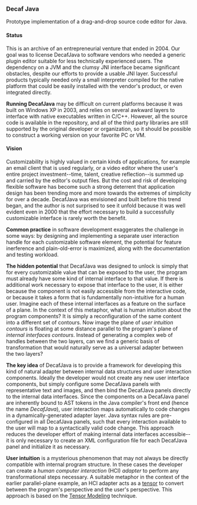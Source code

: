### Decaf Java

Prototype implementation of a drag-and-drop source code editor for Java.


#### Status

This is an archive of an entrepreneurial venture that ended in 2004. Our goal was to license DecafJava to software vendors who needed a generic plugin editor suitable for less technically experienced users. The dependency on a JVM and the clumsy JNI interface became significant obstacles, despite our efforts to provide a usable JNI layer. Successful products typically needed only a small interpreter compiled for the native platform that could be easily installed with the vendor's product, or even integrated directly.

**Running DecafJava** may be difficult on current platforms because it was built on Windows XP in 2003, and relies on several awkward layers to interface with native executables written in C/C++. However, all the source code is available in the repository, and all of the third party libraries are still supported by the original developer or organization, so it should be possible to construct a working version on your favorite PC or VM. 

#### Vision

Customizability is highly valued in certain kinds of applications, for example an email client that is used regularly, or a video editor where the user's entire project investment--time, talent, creative reflection--is summed up and carried by the editor's output files. But the cost and risk of developing flexible software has become such a strong deterrent that application design has been trending more and more towards the extremes of simplicity for over a decade. DecafJava was envisioned and built before this trend began, and the author is not surprised to see it unfold because it was well evident even in 2000 that the effort necessary to build a successfully customizable interface is rarely worth the benefit. 

**Common practice** in software development exaggerates the challenge in some ways: by designing and implementing a separate user interaction handle for each customizable software element, the potential for feature inerference and plain-old-error is maximized, along with the documentation and testing workload. 

**The hidden potential** that DecafJava was designed to unlock is simply that for every customizable value that can be exposed to the user, the program must already have some kind of internal interface to that value. If there is additional work necessary to expose that interface to the user, it is either because the component is not easily accessible from the interactive code, or because it takes a form that is fundamentally non-intuitive for a human user. Imagine each of these internal interfaces as a feature on the surface of a plane. In the context of this metaphor, what is human intuition about the program components? It is simply a reconfiguration of the same content into a different set of contours. Now image the plane of *user intuition contours* is floating at some distance parallel to the program's plane of *internal interfaces contours*. Instead of generating a complex web of handles between the two layers, can we find a generic basis of transformation that would naturally serve as a universal adapter between the two layers? 

**The key idea** of DecafJava is to provide a framework for developing this kind of natural adapter between internal data structures and user interaction components. Ideally the developer would not create any new user interface components, but simply configure some DecafJava panels with representative text and images, and then bind the DecafJava panels directly to the internal data interfaces. Since the components on a DecafJava panel are inherently bound to AST tokens in the Java compiler's front end (hence the name *DecafJava*), user interaction maps automatically to code changes in a dynamically-generated adapter layer. Java syntax rules are pre-configured in all DecafJava panels, such that every interaction available to the user will map to a syntactically valid code change. This approach reduces the developer effort of making internal data interfaces accessibie--it is only necessary to create an XML configuration file for each DecafJava panel and initialize it as necessary.

**User intuition** is a mysterious phenomenon that may not always be directly compatible with internal program structure. In these cases the developer can create a *human computer interaction* (HCI) *adapter* to perform any transformational steps necessary. A suitable metaphor in the context of the earlier parallel-plane example, an HCI adapter acts as a [tensor](https://en.wikipedia.org/wiki/Tensor) to convert between the program's perspective and the user's perspective. This approach is based on the [Tensor Modeling](http://people.rennes.inria.fr/Byron.Hawkins/cv/tensor-modeling.html) technique.
